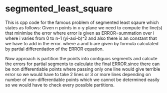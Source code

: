 # segmented_least_square
This is cpp code for the famous problem of segmented least sqaure which states as follows:
Given n points in x-y plane we need to compute the line(s) that  minimise the error where error is given as
ERROR=summation over i where i varies from 0 to n-1 (yi-axi-b)^2
and also there is an constant that we have to add in the error.
where a and b are given by formula calculated by partial differentiation of the ERROR equation.

Now approach is partition the points into contiguos segments and calcute the errors for partial segments to calculate the final ERROR.since there can be non differentiable points where passing only one line would give terrible error so we would have to take 2 lines or 3 or more lines depending on number of non-differentiable points which we cannot be determined easily so we would have to check every possible partitions.
